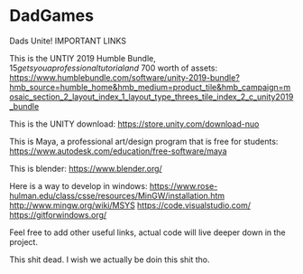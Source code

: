 # DadGames
Dads Unite!
IMPORTANT LINKS

This is the UNTIY 2019 Humble Bundle, $15 gets you a professional tutorial and ~$700 worth of assets:
https://www.humblebundle.com/software/unity-2019-bundle?hmb_source=humble_home&hmb_medium=product_tile&hmb_campaign=mosaic_section_2_layout_index_1_layout_type_threes_tile_index_2_c_unity2019_bundle

This is the UNITY download:
https://store.unity.com/download-nuo

This is Maya, a professional art/design program that is free for students:
https://www.autodesk.com/education/free-software/maya

This is blender:
https://www.blender.org/

Here is a way to develop in windows:
https://www.rose-hulman.edu/class/csse/resources/MinGW/installation.htm
http://www.mingw.org/wiki/MSYS
https://code.visualstudio.com/
https://gitforwindows.org/

Feel free to add other useful links, actual code will live deeper down in the project.

This shit dead. I wish we actually be doin this shit tho.
